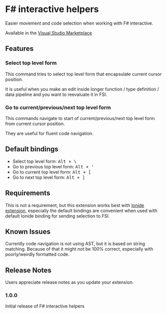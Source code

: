# F# interactive helpers

Easier movement and code selection when working with F# interactive.

Available in the [Visual Studio Marketplace](https://marketplace.visualstudio.com/items?itemName=danmannock.vscode-fsharp-refactor)

## Features

### Select top level form

This command tries to select top level form that encapsulate current cursor position. 

It is useful when you make an edit inside longer function / type definition / data pipeline and you want to reevaluate it in FSI.

### Go to current/previous/next top level form

This commands navigate to start of current/previous/next top level form from current cursor position.

They are useful for fluent code navigation.

## Default bindings
- Select top level form: <kbd>Alt + \\</kbd>
- Go to previous top level form: <kbd>Alt + '</kbd>
- Go to current top level form: <kbd>Alt + [</kbd>
- Go to next top level form: <kbd>Alt + ]</kbd>

## Requirements

This is not a requirement, but this extension works best with [Ionide extension](https://marketplace.visualstudio.com/items?itemName=Ionide.Ionide-fsharp), especially the default bindings are convenient when used with default Ionide binding for sending selection to FSI.

## Known Issues

Currently code navigation is not using AST, but it is based on string matching. Because of that it might not be 100% correct, especially with poorly/weirdly formatted code. 

## Release Notes

Users appreciate release notes as you update your extension.

### 1.0.0

Initial release of F# interactive helpers
